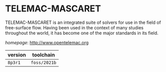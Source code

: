 # TELEMAC-MASCARET

TELEMAC-MASCARET is an integrated suite of solvers for use in the field of free-surface flow. Having been used in the context of many studies throughout the world, it has become one of the major standards in its field.

*homepage*: <http://www.opentelemac.org>

version | toolchain
--------|----------
``8p3r1`` | ``foss/2021b``
